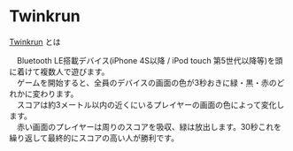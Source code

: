 # Twinkrun

[Twinkrun](http://twinkrun.net/) とは

　Bluetooth LE搭載デバイス(iPhone 4S以降 / iPod touch 第5世代以降等)を頭に着けて複数人で遊びます。  
　ゲームを開始すると、全員のデバイスの画面の色が3秒おきに緑・黒・赤のどれかに変わります。  
　スコアは約3メートル以内の近くにいるプレイヤーの画面の色によって変化します。  
　赤い画面のプレイヤーは周りのスコアを吸収、緑は放出します。30秒これを繰り返して最終的にスコアの高い人が勝利です。

　